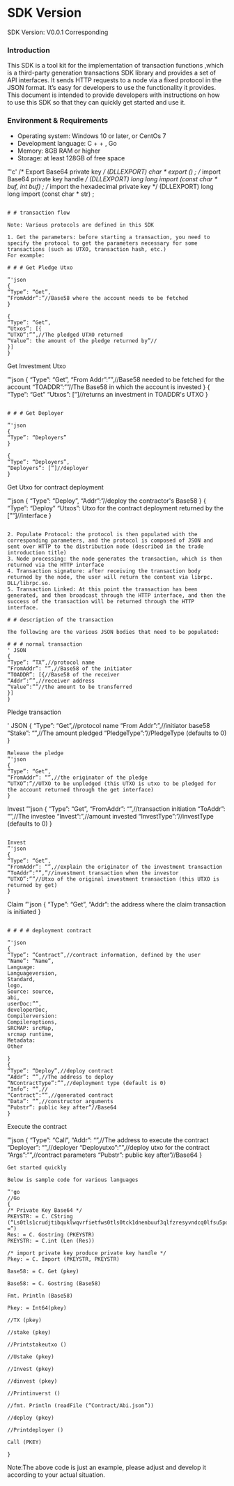 # SDK Version

SDK Version: V0.0.1 Corresponding

### Introduction

This SDK is a tool kit for the implementation of transaction functions ,which is a third-party generation transactions SDK library and provides a set of API interfaces. It sends HTTP requests to a node via a fixed protocol in the JSON format. It’s easy for developers to use the functionality it provides. This document is intended to provide developers with instructions on how to use this SDK so that they can quickly get started and use it. 

### Environment & Requirements

- Operating system: Windows 10 or later, or CentOs 7
- Development language: C + + , Go
- Memory: 8GB RAM or higher
- Storage: at least 128GB of free space

”'c' 
/* Export Base64 private key */
(DLLEXPORT) char * export () ;
/* import Base64 private key handle */
(DLLEXPORT) long long import (const char * buf, int buf) ;
/* import the hexadecimal private key */
(DLLEXPORT) long long import (const char * str) ;

```

# # transaction flow

Note: Various protocols are defined in this SDK

1. Get the parameters: before starting a transaction, you need to specify the protocol to get the parameters necessary for some transactions (such as UTXO, transaction hash, etc.) 
For example:

# # # Get Pledge Utxo

”'json
{
“Type”: “Get”,
“FromAddr”:”//Base58 where the account needs to be fetched
}

{
“Type”: “Get”,
“Utxos”: [{ 
“UTXO”:””,//The pledged UTXO returned
“Value”: the amount of the pledge returned by”//
}]
}

```

Get Investment Utxo

”'json
{
“Type”: “Get”,
“From Addr”:””,//Base58 needed to be fetched for the account
“TOADDR”:””//The Base58 in which the account is invested
}
{
“Type”: “Get”
“Utxos”: [”]//returns an investment in TOADDR's UTXO
}

```

# # # Get Deployer

”'json
{
“Type”: “Deployers”
}

{
“Type”: “Deployers”,
“Deployers”: [”]//deployer
}

```

Get Utxo for contract deployment

”'json
{
“Type”: “Deploy”,
“Addr”:”//deploy the contractor's Base58
}
{
“Type”: “Deploy”
“Utxos”: Utxo for the contract deployment returned by the [””]//interface
}

```

2. Populate Protocol: the protocol is then populated with the corresponding parameters, and the protocol is composed of JSON and sent over HTTP to the distribution node (described in the trade introduction title) 
3. Node processing: the node generates the transaction, which is then returned via the HTTP interface
4. Transaction signature: after receiving the transaction body returned by the node, the user will return the content via librpc. DLL/librpc.so.
5. Transaction Linked: At this point the transaction has been generated, and then broadcast through the HTTP interface, and then the success of the transaction will be returned through the HTTP interface.

# # description of the transaction

The following are the various JSON bodies that need to be populated:

# # # normal transaction
' JSON
{
“Type”: “TX”,//protocol name
“FromAddr”: “”,//Base58 of the initiator
“TOADDR”: [{//Base58 of the receiver
“Addr”:””,//receiver address
“Value”:””//the amount to be transferred
}]
}

```

Pledge transaction

' JSON
{
“Type”: “Get”,//protocol name
“From Addr”:”,//initiator base58
“Stake”: “”,//The amount pledged
“PledgeType”:”//PledgeType (defaults to 0) 
}

```
Release the pledge
”'json
{
“Type”: “Get”,
“FromAddr”: “”,//the originator of the pledge
“UTXO”:”//UTXO to be unpledged (this UTXO is utxo to be pledged for the account returned through the get interface) 
}

```

Invest
”'json
{
“Type”: “Get”,
“FromAddr”: “”,//transaction initiation
“ToAddr”: “”,//The investee
“Invest”:”,//amount invested
“InvestType”:”//investType (defaults to 0) 
}

```

Invest
”'json
{
“Type”: “Get”,
“FromAddr”: “”,//explain the originator of the investment transaction
“ToAddr”:””,”//investment transaction when the investor
“UTXO”:””//Utxo of the original investment transaction (this UTXO is returned by get) 
}

```

Claim
”'json
{
“Type”: “Get”,
“Addr”: the address where the claim transaction is initiated
}

```

# # # # deployment contract

”'json
{
“Type”: “Contract”,//contract information, defined by the user
“Name”: “Name”,
Language:
Languageversion,
Standard,
logo,
Source: source,
abi,
userDoc:””,
developerDoc,
Compilerversion:
Compileroptions,
SRCMAP: srcMap,
srcmap runtime,
Metadata:
Other

}
{
“Type”: “Deploy”,//deploy contract
“Addr”: “”,//The address to deploy
“NContractType”:””,//deployment type (default is 0) 
“Info”: “”,//
“Contract”:””,//generated contract
“Data”: “”,//constructor arguments
“Pubstr”: public key after”//Base64
}

```

Execute the contract

”'json
{
“Type”: “Call”,
“Addr”: “”,//The address to execute the contract
“Deployer”: “”,//deployer
“Deployutxo”:””,//deploy utxo for the contract
“Args”:””,//contract parameters
“Pubstr”: public key after”//Base64
}

```
Get started quickly

Below is sample code for various languages

”'go
//Go
{
/* Private Key Base64 */
PKEYSTR: = C. CString (“Ls0tls1crudjtibquklwqvrfietfws0tls0tck1dnenbuuf3qlfzresyvndcq0lfsu5pdu9gdefytfovwdayqmtrb2tbagi0znq1vwndaw5uywnpvnu5txpnukokls0tls1ftkqgufjjvkfursblrvktls0tlqo =”) 
Res: = C. Gostring (PKEYSTR) 
PKEYSTR: = C.int (Len (Res)) 

/* import private key produce private key handle */
Pkey: = C. Import (PKEYSTR, PKEYSTR) 

Base58: = C. Get (pkey) 

Base58: = C. Gostring (Base58) 

Fmt. Println (Base58) 

Pkey: = Int64(pkey) 

//TX (pkey) 

//stake (pkey) 

//Printstakeutxo () 

//Ustake (pkey) 

//Invest (pkey) 

//dinvest (pkey) 

//Printinverst () 

//fmt. Println (readFile (“Contract/Abi.json”)) 

//deploy (pkey) 

//Printdeployer () 

Call (PKEY) 

}
```

Note:The above code is just an example, please adjust and develop it according to your actual situation.

